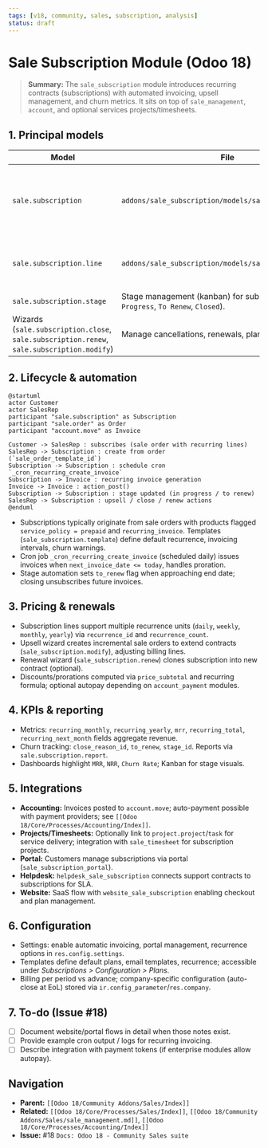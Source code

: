 ```yaml
---
tags: [v18, community, sales, subscription, analysis]
status: draft
---
```


# Sale Subscription Module (Odoo 18)

> **Summary:** The `sale_subscription` module introduces recurring contracts (subscriptions) with automated invoicing, upsell management, and churn metrics. It sits on top of `sale_management`, `account`, and optional services projects/timesheets.

## 1. Principal models

| Model | File | Responsibilities |
|-------|------|------------------|
| `sale.subscription` | `addons/sale_subscription/models/sale_subscription.py` | Subscription contract containing recurring lines, billing periods, stage, next invoice date.
| `sale.subscription.line` | `addons/sale_subscription/models/sale_subscription.py` | Line items with product, price, recurrence (`qty`, `uom`, `recurrence_id`).
| `sale.subscription.stage` | Stage management (kanban) for subscriptions (e.g., `In Progress`, `To Renew`, `Closed`).
| Wizards (`sale.subscription.close`, `sale.subscription.renew`, `sale.subscription.modify`) | Manage cancellations, renewals, plan changes.

## 2. Lifecycle & automation

```plantuml
@startuml
actor Customer
actor SalesRep
participant "sale.subscription" as Subscription
participant "sale.order" as Order
participant "account.move" as Invoice

Customer -> SalesRep : subscribes (sale order with recurring lines)
SalesRep -> Subscription : create from order (`sale_order_template_id`)
Subscription -> Subscription : schedule cron `_cron_recurring_create_invoice`
Subscription -> Invoice : recurring invoice generation
Invoice -> Invoice : action_post()
Subscription -> Subscription : stage updated (in progress / to renew)
SalesRep -> Subscription : upsell / close / renew actions
@enduml
```

- Subscriptions typically originate from sale orders with products flagged `service_policy = prepaid` and `recurring_invoice`. Templates (`sale_subscription.template`) define default recurrence, invoicing intervals, churn warnings.
- Cron job `_cron_recurring_create_invoice` (scheduled daily) issues invoices when `next_invoice_date <= today`, handles proration.
- Stage automation sets `to_renew` flag when approaching end date; closing unsubscribes future invoices.

## 3. Pricing & renewals
- Subscription lines support multiple recurrence units (`daily`, `weekly`, `monthly`, `yearly`) via `recurrence_id` and `recurrence_count`.
- Upsell wizard creates incremental sale orders to extend contracts (`sale_subscription.modify`), adjusting billing lines.
- Renewal wizard (`sale_subscription.renew`) clones subscription into new contract (optional).
- Discounts/prorations computed via `price_subtotal` and recurring formula; optional autopay depending on `account_payment` modules.

## 4. KPIs & reporting
- Metrics: `recurring_monthly`, `recurring_yearly`, `mrr`, `recurring_total`, `recurring_next_month` fields aggregate revenue.
- Churn tracking: `close_reason_id`, `to_renew`, `stage_id`. Reports via `sale.subscription.report`.
- Dashboards highlight `MRR`, `NRR`, `Churn Rate`; Kanban for stage visuals.

## 5. Integrations
- **Accounting:** Invoices posted to `account.move`; auto-payment possible with payment providers; see `[[Odoo 18/Core/Processes/Accounting/Index]]`.
- **Projects/Timesheets:** Optionally link to `project.project`/`task` for service delivery; integration with `sale_timesheet` for subscription projects.
- **Portal:** Customers manage subscriptions via portal (`sale_subscription_portal`).
- **Helpdesk:** `helpdesk_sale_subscription` connects support contracts to subscriptions for SLA.
- **Website:** SaaS flow with `website_sale_subscription` enabling checkout and plan management.

## 6. Configuration
- Settings: enable automatic invoicing, portal management, recurrence options in `res.config.settings`.
- Templates define default plans, email templates, recurrence; accessible under _Subscriptions > Configuration > Plans_.
- Billing per period vs advance; company-specific configuration (auto-close at EoL) stored via `ir.config_parameter`/`res.company`.

## 7. To-do (Issue #18)
- [ ] Document website/portal flows in detail when those notes exist.
- [ ] Provide example cron output / logs for recurring invoicing.
- [ ] Describe integration with payment tokens (if enterprise modules allow autopay).

## Navigation
- **Parent:** `[[Odoo 18/Community Addons/Sales/Index]]`
- **Related:** `[[Odoo 18/Core/Processes/Sales/Index]]`, `[[Odoo 18/Community Addons/Sales/sale_management.md]]`, `[[Odoo 18/Core/Processes/Accounting/Index]]`
- **Issue:** #18 `Docs: Odoo 18 - Community Sales suite`
